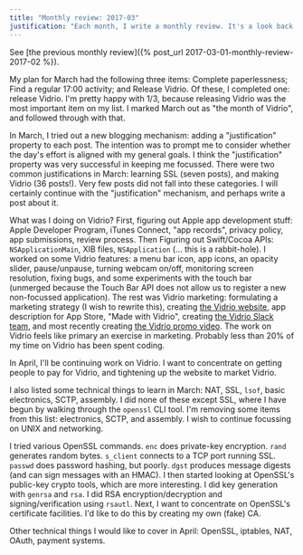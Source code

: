 ```yaml
---
title: "Monthly review: 2017-03"
justification: "Each month, I write a monthly review. It's a look back and a look forward."
---
```


See [the previous monthly review]({% post_url 2017-03-01-monthly-review-2017-02 %}).

My plan for March had the following three items: Complete paperlessness; Find a regular 17:00 activity; and Release Vidrio. Of these, I completed one: release Vidrio. I'm pretty happy with 1/3, because releasing Vidrio was the most important item on my list. I marked March out as "the month of Vidrio", and followed through with that.

In March, I tried out a new blogging mechanism: adding a "justification" property to each post. The intention was to prompt me to consider whether the day's effort is aligned with my general goals. I think the "justification" property was very successful in keeping me focussed. There were two common justifications in March: learning SSL (seven posts), and making Vidrio (36 posts!). Very few posts did not fall into these categories. I will certainly continue with the "justification" mechanism, and perhaps write a post about it.

What was I doing on Vidrio? First, figuring out Apple app development stuff: Apple Developer Program, iTunes Connect, "app records", privacy policy, app submissions, review process. Then  Figuring out Swift/Cocoa APIs: `NSApplicationMain`, XIB files, `NSApplication` (... this is a rabbit-hole). I worked on some Vidrio features: a menu bar icon, app icons, an opacity slider, pause/unpause, turning webcam on/off, monitoring screen resolution, fixing bugs, and some experiments with the touch bar (unmerged because the Touch Bar API does not allow us to register a new non-focussed application). The rest was Vidrio marketing: formulating a marketing strategy (I wish to rewrite this), creating [the Vidrio website](https://vidr.io), app description for App Store, "Made with Vidrio", creating [the Vidrio Slack team](https://vidrioapp.slack.com), and most recently creating [the Vidrio promo video](https://youtu.be/b0DP6UhlxeI). The work on Vidrio feels like primary an exercise in marketing. Probably less than 20% of my time on Vidrio has been spent coding.

In April, I'll be continuing work on Vidrio. I want to concentrate on getting people to pay for Vidrio, and tightening up the website to market Vidrio.

I also listed some technical things to learn in March: NAT, SSL, `lsof`, basic electronics, SCTP, assembly. I did none of these except SSL, where I have begun by walking through the `openssl` CLI tool. I'm removing some items from this list: electronics, SCTP, and assembly. I wish to continue focussing on UNIX and networking.

I tried various OpenSSL commands. `enc` does private-key encryption. `rand` generates random bytes. `s_client` connects to a TCP port running SSL. `passwd` does password hashing, but poorly. `dgst` produces message digests (and can sign messages with an HMAC). I then started looking at OpenSSL's public-key crypto tools, which are more interesting. I did key generation with `genrsa` and `rsa`. I did RSA encryption/decryption and signing/verification using `rsautl`. Next, I want to concentrate on OpenSSL's certificate facilities. I'd like to do this by creating my own (fake) CA.

Other technical things I would like to cover in April: OpenSSL, iptables, NAT, OAuth, payment systems.
